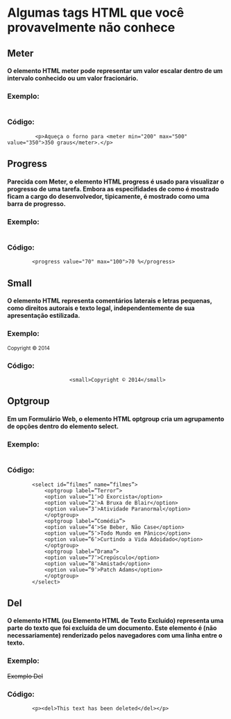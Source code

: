 <h1>Algumas tags HTML que você provavelmente não conhece </h1>

<h2>Meter</h2>
<h4>O elemento HTML meter pode representar um valor escalar dentro de um intervalo conhecido ou um valor fracionário.</h4>
<h3>Exemplo:</h3>
<img src="https://www.codigofonte.com.br/wp-content/uploads/2014/09/meter.png" alt="">
 <h3>Código:</h3>
             
             <p>Aqueça o forno para <meter min="200" max="500" value="350">350 graus</meter>.</p>

<h2>Progress</h2>
<h4>Parecida com Meter, o elemento HTML progress é usado para visualizar o progresso de uma tarefa. Embora as especifidades de como é mostrado ficam a cargo do desenvolvedor, tipicamente, é mostrado como uma barra de progresso.</h4>
<h3>Exemplo:</h3>
<img src="https://developer.mozilla.org/@api/deki/files/6031/=progress-firefox.JPG" alt="">
 <h3>Código:</h3>                                               
            
            <progress value="70" max="100">70 %</progress>
<h2>Small</h2>
<h4>O elemento HTML representa comentários laterais e letras pequenas, como direitos autorais e texto legal, independentemente de sua apresentação estilizada.</h4>
<h3>Exemplo:</h3>              
<small>Copyright © 2014</small>
<h3>Código:</h3>                     
                        
                        <small>Copyright © 2014</small>
<h2>Optgroup</h2>
<h4>Em um Formulário Web, o elemento HTML optgroup cria um agrupamento de opções dentro do elemento select.</h4>
<h3>Exemplo:</h3>
<img src="https://www.codigofonte.com.br/wp-content/uploads/2014/09/optgroup.jpg" alt="">
<h3>Código:</h3>
            
            <select id=”filmes” name=”filmes”>
                <optgroup label=”Terror”>
                <option value=”1″>O Exorcista</option>
                <option value=”2″>A Bruxa de Blair</option>
                <option value=”3″>Atividade Paranormal</option>
                </optgroup>
                <optgroup label=”Comédia”>
                <option value=”4″>Se Beber, Não Case</option>
                <option value=”5″>Todo Mundo em Pânico</option>
                <option value=”6″>Curtindo a Vida Adoidado</option>
                </optgroup>
                <optgroup label=”Drama”>
                <option value=”7″>Crepúsculo</option>
                <option value=”8″>Amistad</option>
                <option value=”9″>Patch Adams</option>
                </optgroup>
            </select> 

<h2>Del</h2>
<h4>O elemento HTML (ou Elemento HTML de Texto Excluído) representa uma parte do texto que foi excluída de um documento. Este elemento é (não necessariamente) renderizado pelos navegadores com uma linha entre o texto.</h4>
<h3>Exemplo:</h3>
<del>Exemplo Del</del>
<h3>Código:</h3>
            
            <p><del>This text has been deleted</del></p>
